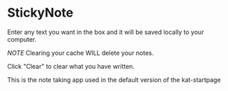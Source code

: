 StickyNote
==========

Enter any text you want in the box and it will be saved locally to your computer.

*NOTE* Clearing your cache WILL delete your notes.

Click "Clear" to clear what you have written.

This is the note taking app used in the default version of the kat-startpage
